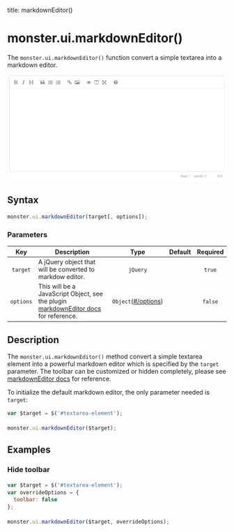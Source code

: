 title: markdownEditor()

# monster.ui.markdownEditor()
The `monster.ui.markdownEditor()` function convert a simple textarea into a markdown editor.

![](images/markdownEditor-preview.png)

## Syntax
```javascript
monster.ui.markdownEditor(target[, options]);
```

### Parameters

Key | Description | Type | Default | Required
:-: | --- | :-: | :-: | :-:
`target` | A jQuery object that will be converted to markdow editor. | `jQuery` | | `true`
`options` | This will be a JavaScript Object, see the plugin [markdownEditor docs](https://simplemde.com/) for reference. | `Object`([#/options](#options)) | | `false`

## Description
The `monster.ui.markdownEditor()` method convert a simple textarea element into a powerful markdown editor which is specified by the `target` parameter. The toolbar can be customized or hidden completely, please see [markdownEditor docs](https://simplemde.com/) for reference.

To initialize the default markdown editor, the only parameter needed is `target`:
```javascript
var $target = $('#textarea-element');

monster.ui.markdownEditor($target);
```

## Examples
### Hide toolbar
```javascript
var $target = $('#textarea-element');
var overrideOptions = {
  toolbar: false
};

monster.ui.markdownEditor($target, overrideOptions);
```

[markdownEditor]: (https://simplemde.com/)
